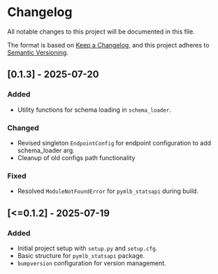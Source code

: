 # Changelog

All notable changes to this project will be documented in this file.

The format is based on [Keep a Changelog](https://keepachangelog.com/en/1.0.0/),
and this project adheres to [Semantic Versioning](https://semver.org/spec/v2.0.0.html).

## [0.1.3] - 2025-07-20
### Added
- Utility functions for schema loading in `schema_loader`.

### Changed
- Revised singleton `EndpointConfig` for endpoint configuration to add schema_loader arg.
- Cleanup of old configs path functionality

### Fixed   
- Resolved `ModuleNotFoundError` for `pymlb_statsapi` during build.

## [<=0.1.2] - 2025-07-19
### Added
- Initial project setup with `setup.py` and `setup.cfg`.
- Basic structure for `pymlb_statsapi` package.
- `bumpversion` configuration for version management.
